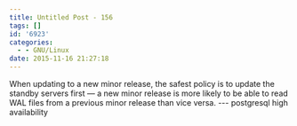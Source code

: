 ```yaml
---
title: Untitled Post - 156
tags: []
id: '6923'
categories:
  - - GNU/Linux
date: 2015-11-16 21:27:18
---
```


When updating to a new minor release, the safest policy is to update the standby servers first — a new minor release is more likely to be able to read WAL files from a previous minor release than vice versa. --- postgresql high availability